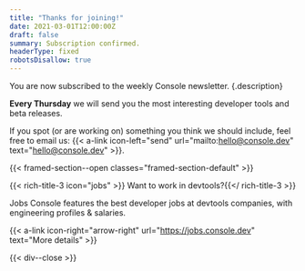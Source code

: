 ```yaml
---
title: "Thanks for joining!"
date: 2021-03-01T12:00:00Z
draft: false
summary: Subscription confirmed.
headerType: fixed
robotsDisallow: true
---
```


You are now subscribed to the weekly Console newsletter.
{.description}

**Every Thursday** we will send you the most interesting developer tools and
beta releases.

If you spot (or are working on) something you think we should include, feel free
to email us:
{{< a-link icon-left="send" url="mailto:hello@console.dev" text="hello@console.dev" >}}.

{{< framed-section--open classes="framed-section-default" >}}

{{< rich-title-3 icon="jobs" >}} Want to work in devtools?{{</ rich-title-3 >}}

Jobs Console features the best developer jobs at devtools companies, with
engineering profiles & salaries.

{{< a-link icon-right="arrow-right" url="https://jobs.console.dev" text="More details" >}}

{{< div--close >}}

<!--
{{< framed-section--open classes="framed-section-default" >}}

{{< rich-title-3 icon="tool" >}} Interesting tools{{</ rich-title-3 >}}

We review 2-3 new tools each week in the newsletter.

{{< a-link icon-right="arrow-right" url="/tools/" text="View the full archive" >}}

{{< div--close >}}

{{< framed-section--open classes="framed-section-default" >}}

{{< rich-title-3 icon="beta" >}} New beta releases{{</ rich-title-3 >}}

Each week we bring you the best new betas and early access programs.

{{< a-link icon-right="arrow-right" url="/betas/" text="Visit Beta Console" >}}

{{< div--close >}}

{{< framed-section--open classes="framed-section-default" >}}

{{< rich-title-3 icon="podcast" >}} DevTools Podcast{{</ rich-title-3 >}}

Listen to interviews with interesting people in the devtools space. From
security to dev focused infrastructure, and from homomorphic encryption to
privacy and decentralization, we discuss the technical details around devtools.

{{< a-link icon-right="arrow-right" url="/podcast/" text="Listen to episodes" >}}

{{< div--close >}}

{{< framed-section--open classes="framed-section-default" >}}

{{< rich-title-3 icon="console-interview" >}} Developer
interviews{{</ rich-title-3 >}}

We speak with the people behind the tools we feature in our weekly newsletter.

{{< a-link icon-right="arrow-right" url="/interviews/" text="Read interviews" >}}

{{< div--close >}} -->
